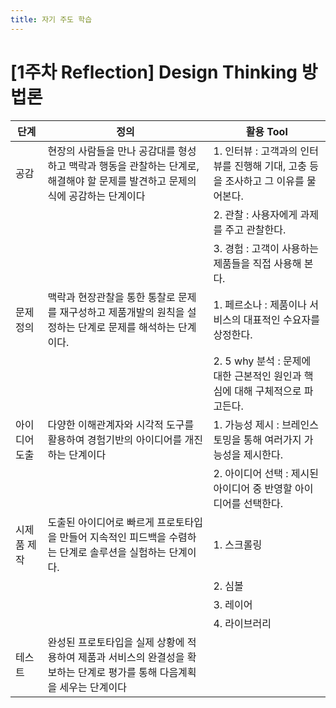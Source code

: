 ```yaml
---
title: 자기 주도 학습
---
```


# [1주차 Reflection] Design Thinking 방법론
| 단계 | 정의 | 활용 Tool|
|----|----|----|
| 공감 |  현장의 사람들을 만나 공감대를 형성하고 맥락과 행동을 관찰하는 단계로, 해결해야 할 문제를 발견하고 문제의식에 공감하는 단계이다 | 1. 인터뷰 : 고객과의 인터뷰를 진행해 기대, 고충 등을 조사하고 그 이유를 물어본다.|
| | | 2. 관찰 : 사용자에게 과제를 주고 관찰한다.|
| | | 3. 경험 : 고객이 사용하는 제품들을 직접 사용해 본다.|
| 문제 정의 | 맥락과 현장관찰을 통한 통찰로 문제를 재구성하고 제품개발의 원칙을 설정하는 단계로 문제를 해석하는 단계이다. | 1. 페르소나 : 제품이나 서비스의 대표적인 수요자를 상정한다.|
| | | 2. 5 why 분석 : 문제에 대한 근본적인 원인과 핵심에 대해 구체적으로 파고든다.|
| 아이디어 도출 | 다양한 이해관계자와 시각적 도구를 활용하여 경험기반의 아이디어를 개진하는 단계이다 | 1. 가능성 제시 : 브레인스토밍을 통해 여러가지 가능성을 제시한다.|
| | | 2. 아이디어 선택 : 제시된 아이디어 중 반영할 아이디어를 선택한다.|
| 시제품 제작 | 도출된 아이디어로 빠르게 프로토타입을 만들어 지속적인 피드백을 수렴하는 단계로 솔루션을 실험하는 단계이다. | 1. 스크롤링|
| | | 2. 심볼|
| | | 3. 레이어|
| | | 4. 라이브러리|
| 테스트 |  완성된 프로토타입을 실제 상황에 적용하여 제품과 서비스의 완결성을 확보하는 단계로 평가를 통해 다음계획을 세우는 단계이다 | 
